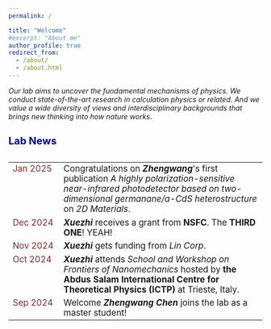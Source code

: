 ```yaml
---
permalink: /

title: "Welcome"
#excerpt: "About me"
author_profile: true
redirect_from: 
  - /about/
  - /about.html
---
```


*Our lab aims to uncover the fundamental mechanisms of physics. We conduct state-of-the-art research in calculation physics or related. And we value a wide diversity of views and interdisciplinary backgrounds that brings new thinking into how nature works*.

<h1 style="color: #000080; font-size: 20px;">Lab News</h1>

<div style="width: 100%; overflow-x: auto;">
  <table style="width: 100%; font-size: 17px; border-collapse: collapse; border: none;">
    <tr>
      <td style="color: #7a2b2b; width: 20%; border: none; vertical-align: top;">Jan 2025</td>
      <td style="border: none; word-wrap: break-word;">Congratulations on <strong><i>Zhengwang</i></strong>'s first publication <em>A highly polarization-sensitive near-infrared photodetector based on two-dimensional germanane/a-CdS heterostructure</em> on <em>2D Materials</em>.</td>
    </tr>
    <tr>
      <td style="color: #7a2b2b; border: none; vertical-align: top;">Dec 2024</td>
      <td style="border: none;"><strong><i>Xuezhi</i></strong> receives a grant from <strong>NSFC</strong>. The <strong>THIRD ONE</strong>! YEAH!</td>
    </tr>
    <tr>
      <td style="color: #7a2b2b; border: none; vertical-align: top;">Nov 2024</td>
      <td style="border: none;"><strong><i>Xuezhi</i></strong> gets funding from <em>Lin Corp</em>.</td>
    </tr>
    <tr>
      <td style="color: #7a2b2b; border: none; vertical-align: top;">Oct 2024</td>
      <td style="border: none;"><strong><i>Xuezhi</i></strong> attends <em>School and Workshop on Frontiers of Nanomechanics</em> hosted by <strong>the Abdus Salam International Centre for Theoretical Physics (ICTP)</strong> at Trieste, Italy.</td>
    </tr>
    <tr>
      <td style="color: #7a2b2b; border: none; vertical-align: top;">Sep 2024</td>
      <td style="border: none;">Welcome <strong><i>Zhengwang Chen</i></strong> joins the lab as a master student!</td>
    </tr>
  </table>
</div>
